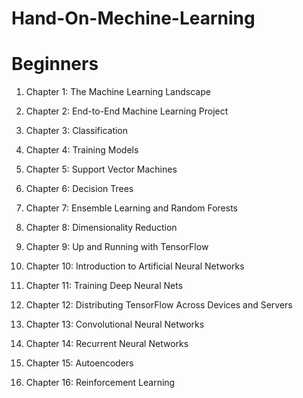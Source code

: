 # Hand-On-Mechine-Learning
# Beginners

1. Chapter 1: The Machine Learning Landscape

2. Chapter 2: End-to-End Machine Learning Project

3. Chapter 3: Classification	

4. Chapter 4: Training Models

5. Chapter 5: Support Vector Machines

6. Chapter 6: Decision Trees

7. Chapter 7: Ensemble Learning and Random Forests

8. Chapter 8: Dimensionality Reduction

9. Chapter 9: Up and Running with TensorFlow 

10. Chapter 10: Introduction to Artificial Neural Networks 

11. Chapter 11: Training Deep Neural Nets

12. Chapter 12: Distributing TensorFlow Across Devices and
Servers

13. Chapter 13: Convolutional Neural Networks

14. Chapter 14: Recurrent Neural Networks

15. Chapter 15: Autoencoders

16. Chapter 16: Reinforcement Learning
